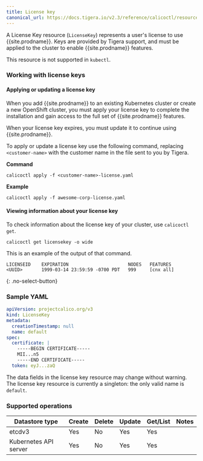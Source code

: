 ```yaml
---
title: License key
canonical_url: https://docs.tigera.io/v2.3/reference/calicoctl/resources/licensekey
---
```


A License Key resource (`LicenseKey`) represents a user's license to use {{site.prodname}}. Keys are
provided by Tigera support, and must be applied to the cluster to enable
{{site.prodname}} features.

This resource is not supported in `kubectl`.

### Working with license keys

#### Applying or updating a license key

When you add {{site.prodname}} to an existing Kubernetes cluster or create a
new OpenShift cluster, you must apply your license key to complete the installation
and gain access to the full set of {{site.prodname}} features.

When your license key expires, you must update it to continue using {{site.prodname}}.

To apply or update a license key use the following command, replacing `<customer-name>`
with the customer name in the file sent to you by Tigera.

**Command**
```
calicoctl apply -f <customer-name>-license.yaml
```

**Example**
```
calicoctl apply -f awesome-corp-license.yaml
```

#### Viewing information about your license key

To check information about the license key of your cluster, use `calicoctl get`.

```
calicoctl get licensekey -o wide
```

This is an example of the output of that command.

```
LICENSEID    EXPIRATION                      NODES   FEATURES
<UUID>       1999-03-14 23:59:59 -0700 PDT   999     [cnx all]
```
{: .no-select-button}

### Sample YAML

```yaml
apiVersion: projectcalico.org/v3
kind: LicenseKey
metadata:
  creationTimestamp: null
  name: default
spec:
  certificate: |
    -----BEGIN CERTIFICATE-----
    MII...n5
    -----END CERTIFICATE-----
  token: eyJ...zaQ
```

The data fields in the license key resource may change without warning.  The license key resource
is currently a singleton: the only valid name is `default`.

### Supported operations

| Datastore type        | Create | Delete | Update | Get/List | Notes
|-----------------------|--------|--------|--------|----------|------
| etcdv3                | Yes    |   No   | Yes    | Yes      |
| Kubernetes API server | Yes    |   No   | Yes    | Yes      |
